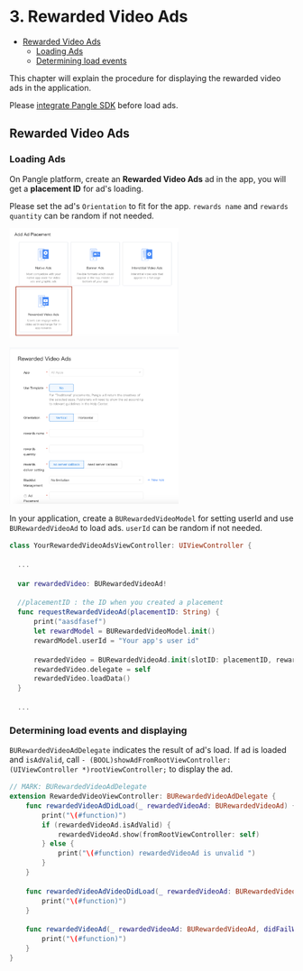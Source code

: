 # 3. Rewarded Video Ads


* [Rewarded Video Ads](#start/reward_ad)
  * [Loading Ads](#start/reward_ad_load)
  * [Determining load events](#start/reward_ad_loadevent)


This chapter will explain the procedure for displaying the rewarded video ads in the application.

Please [integrate Pangle SDK](1-integrate_en.md) before load ads.


<a name="start/reward_ad"></a>
## Rewarded Video Ads

<a name="start/reward_ad_load"></a>
### Loading Ads

On Pangle platform, create an **Rewarded Video Ads** ad in the app, you will get a **placement ID** for ad's loading.

Please set the ad's `Orientation` to fit for the app.
`rewards name` and `rewards quantity` can be random if not needed.


<img src="../pics/reward_video_add.png" alt="drawing" width="300"/>  <br>

<img src="../pics/reward_video_set.png" alt="drawing" width="300"/>


In your application, create a `BURewardedVideoModel` for setting userId and use `BURewardedVideoAd` to load ads.
`userId` can be random if not needed.

```swift
class YourRewardedVideoAdsViewController: UIViewController {

  ...

  var rewardedVideo: BURewardedVideoAd!

  //placementID : the ID when you created a placement
  func requestRewardedVideoAd(placementID: String) {
      print("aasdfasef")
      let rewardModel = BURewardedVideoModel.init()
      rewardModel.userId = "Your app's user id"

      rewardedVideo = BURewardedVideoAd.init(slotID: placementID, rewardedVideoModel: rewardModel)
      rewardedVideo.delegate = self
      rewardedVideo.loadData()
  }

  ...

```

<a name="start/reward_ad_loadevent"></a>
### Determining load events and displaying

`BURewardedVideoAdDelegate` indicates the result of ad's load. If ad is loaded and `isAdValid`, call `- (BOOL)showAdFromRootViewController:(UIViewController *)rootViewController;` to display the ad.

```swift
// MARK: BURewardedVideoAdDelegate
extension RewardedVideoViewController: BURewardedVideoAdDelegate {
    func rewardedVideoAdDidLoad(_ rewardedVideoAd: BURewardedVideoAd) {
        print("\(#function)")
        if (rewardedVideoAd.isAdValid) {
            rewardedVideoAd.show(fromRootViewController: self)
        } else {
            print("\(#function) rewardedVideoAd is unvalid ")
        }
    }

    func rewardedVideoAdVideoDidLoad(_ rewardedVideoAd: BURewardedVideoAd) {
        print("\(#function)")
    }

    func rewardedVideoAd(_ rewardedVideoAd: BURewardedVideoAd, didFailWithError error: Error?) {
        print("\(#function)")
    }
}
```
